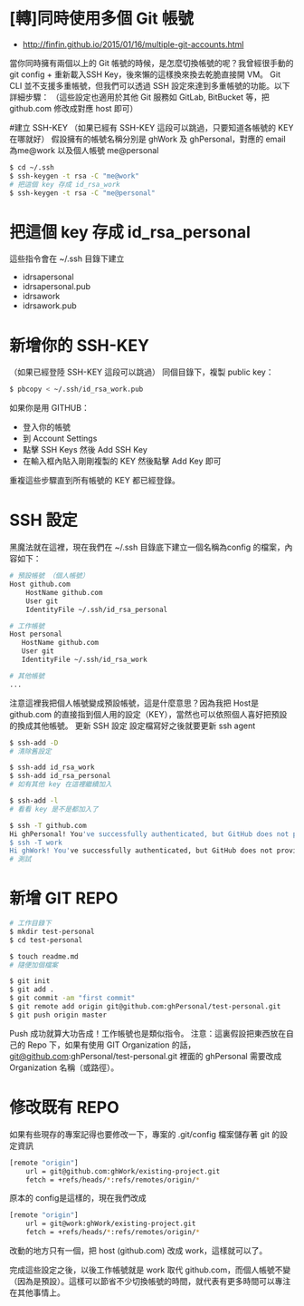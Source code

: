 # [轉]同時使用多個 Git 帳號
- http://finfin.github.io/2015/01/16/multiple-git-accounts.html

當你同時擁有兩個以上的 Git 帳號的時候，是怎麼切換帳號的呢？我曾經很手動的git config + 重新載入SSH Key，後來懶的這樣換來換去乾脆直接開 VM。
Git CLI 並不支援多重帳號，但我們可以透過 SSH 設定來達到多重帳號的功能。以下詳細步驟： （這些設定也適用於其他 Git 服務如 GitLab, BitBucket 等，把 github.com 修改成對應 host 即可）

#建立 SSH-KEY
（如果已經有 SSH-KEY 這段可以跳過，只要知道各帳號的 KEY 在哪就好）
假設擁有的帳號名稱分別是 ghWork 及 ghPersonal，對應的 email 為me@work 以及個人帳號 me@personal
```sh
$ cd ~/.ssh
$ ssh-keygen -t rsa -C "me@work"
# 把這個 key 存成 id_rsa_work
$ ssh-keygen -t rsa -C "me@personal"
```
# 把這個 key 存成 id_rsa_personal
這些指令會在 ~/.ssh 目錄下建立
- idrsapersonal
- idrsapersonal.pub
- idrsawork
- idrsawork.pub

# 新增你的 SSH-KEY
（如果已經登陸 SSH-KEY 這段可以跳過）
同個目錄下，複製 public key：
```sh
$ pbcopy < ~/.ssh/id_rsa_work.pub
```

如果你是用 GITHUB：
- 登入你的帳號
- 到 Account Settings
- 點擊 SSH Keys 然後 Add SSH Key
- 在輸入框內貼入剛剛複製的 KEY 然後點擊 Add Key 即可

重複這些步驟直到所有帳號的 KEY 都已經登錄。
# SSH 設定
黑魔法就在這裡，現在我們在 ~/.ssh 目錄底下建立一個名稱為config 的檔案，內容如下：
```sh
# 預設帳號 （個人帳號）
Host github.com
    HostName github.com
    User git
    IdentityFile ~/.ssh/id_rsa_personal

# 工作帳號
Host personal
   HostName github.com
   User git
   IdentityFile ~/.ssh/id_rsa_work

# 其他帳號
...
```
注意這裡我把個人帳號變成預設帳號，這是什麼意思？因為我把 Host是 github.com 的直接指到個人用的設定（KEY），當然也可以依照個人喜好把預設的換成其他帳號。
更新 SSH 設定
設定檔寫好之後就要更新 ssh agent

```sh
$ ssh-add -D
# 清除舊設定

$ ssh-add id_rsa_work
$ ssh-add id_rsa_personal
# 如有其他 key 在這裡繼續加入

$ ssh-add -l
# 看看 key 是不是都加入了

$ ssh -T github.com
Hi ghPersonal! You've successfully authenticated, but GitHub does not provide shell access.
$ ssh -T work
Hi ghWork! You've successfully authenticated, but GitHub does not provide shell access.
# 測試

```
# 新增 GIT REPO
```sh
# 工作目錄下
$ mkdir test-personal
$ cd test-personal

$ touch readme.md
# 隨便加個檔案

$ git init
$ git add .
$ git commit -am "first commit"
$ git remote add origin git@github.com:ghPersonal/test-personal.git
$ git push origin master
```

Push 成功就算大功告成！工作帳號也是類似指令。
注意：這裏假設把東西放在自己的 Repo 下，如果有使用 GIT Organization 的話，git@github.com:ghPersonal/test-personal.git 裡面的 ghPersonal 需要改成 Organization 名稱（或路徑）。
# 修改既有 REPO
如果有些現存的專案記得也要修改一下，專案的 .git/config 檔案儲存著 git 的設定資訊
```sh
[remote "origin"]
    url = git@github.com:ghWork/existing-project.git
    fetch = +refs/heads/*:refs/remotes/origin/*
```
原本的 config是這樣的，現在我們改成
``` sh
[remote "origin"]
    url = git@work:ghWork/existing-project.git
    fetch = +refs/heads/*:refs/remotes/origin/*
```
改動的地方只有一個，把 host (github.com) 改成 work，這樣就可以了。

完成這些設定之後，以後工作帳號就是 work 取代 github.com，而個人帳號不變（因為是預設）。這樣可以節省不少切換帳號的時間，就代表有更多時間可以專注在其他事情上。

